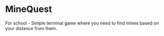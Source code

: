 # MineQuest
For school - Simple terminal game where you need to find mines based on your distance from them.
